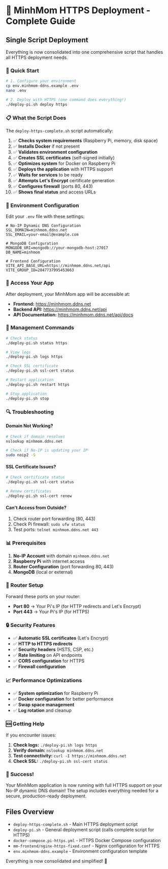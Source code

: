 # 🚀 MinhMom HTTPS Deployment - Complete Guide

## **Single Script Deployment**

Everything is now consolidated into one comprehensive script that handles all HTTPS deployment needs.

### **🚀 Quick Start**

```bash
# 1. Configure your environment
cp env.minhmom-ddns.example .env
nano .env

# 2. Deploy with HTTPS (one command does everything!)
./deploy-pi.sh deploy https
```

### **📋 What the Script Does**

The `deploy-https-complete.sh` script automatically:

1. ✅ **Checks system requirements** (Raspberry Pi, memory, disk space)
2. ✅ **Installs Docker** if not present
3. ✅ **Validates environment configuration**
4. ✅ **Creates SSL certificates** (self-signed initially)
5. ✅ **Optimizes system** for Docker on Raspberry Pi
6. ✅ **Deploys the application** with HTTPS support
7. ✅ **Waits for services** to be ready
8. ✅ **Attempts Let's Encrypt** certificate generation
9. ✅ **Configures firewall** (ports 80, 443)
10. ✅ **Shows final status** and access URLs

### **🔧 Environment Configuration**

Edit your `.env` file with these settings:

```env
# No-IP Dynamic DNS Configuration
SSL_DOMAIN=minhmom.ddns.net
SSL_EMAIL=your-email@example.com

# MongoDB Configuration
MONGODB_URI=mongodb://your-mongodb-host:27017
DB_NAME=minhmom

# Frontend Configuration
VITE_API_BASE_URL=https://minhmom.ddns.net/api
VITE_GROUP_ID=2847737995453663
```

### **📱 Access Your App**

After deployment, your MinhMom app will be accessible at:

- **Frontend:** https://minhmom.ddns.net
- **Backend API:** https://minhmom.ddns.net/api
- **API Documentation:** https://minhmom.ddns.net/api/docs

### **🔧 Management Commands**

```bash
# Check status
./deploy-pi.sh status https

# View logs
./deploy-pi.sh logs https

# Check SSL certificate
./deploy-pi.sh ssl-cert status

# Restart application
./deploy-pi.sh restart https

# Stop application
./deploy-pi.sh stop
```

### **🔍 Troubleshooting**

#### **Domain Not Working?**
```bash
# Check if domain resolves
nslookup minhmom.ddns.net

# Check if No-IP is updating your IP
sudo noip2 -S
```

#### **SSL Certificate Issues?**
```bash
# Check certificate status
./deploy-pi.sh ssl-cert status

# Renew certificates
./deploy-pi.sh ssl-cert renew
```

#### **Can't Access from Outside?**
1. Check router port forwarding (80, 443)
2. Check Pi firewall: `sudo ufw status`
3. Test ports: `telnet minhmom.ddns.net 443`

### **📊 Prerequisites**

1. **No-IP Account** with domain `minhmom.ddns.net`
2. **Raspberry Pi** with internet access
3. **Router Configuration** (port forwarding 80, 443)
4. **MongoDB** (local or external)

### **🎯 Router Setup**

Forward these ports on your router:
- **Port 80** → Your Pi's IP (for HTTP redirects and Let's Encrypt)
- **Port 443** → Your Pi's IP (for HTTPS)

### **🔒 Security Features**

- ✅ **Automatic SSL certificates** (Let's Encrypt)
- ✅ **HTTP to HTTPS redirects**
- ✅ **Security headers** (HSTS, CSP, etc.)
- ✅ **Rate limiting** on API endpoints
- ✅ **CORS configuration** for HTTPS
- ✅ **Firewall configuration**

### **📈 Performance Optimizations**

- ✅ **System optimization** for Raspberry Pi
- ✅ **Docker configuration** for better performance
- ✅ **Swap space management**
- ✅ **Log rotation** and cleanup

### **🆘 Getting Help**

If you encounter issues:

1. **Check logs:** `./deploy-pi.sh logs https`
2. **Verify domain:** `nslookup minhmom.ddns.net`
3. **Test connectivity:** `curl -I https://minhmom.ddns.net`
4. **Check SSL:** `./deploy-pi.sh ssl-cert status`

### **🎉 Success!**

Your MinhMom application is now running with full HTTPS support on your No-IP dynamic DNS domain! The setup includes everything needed for a secure, production-ready deployment.

## **Files Overview**

- `deploy-https-complete.sh` - Main HTTPS deployment script
- `deploy-pi.sh` - General deployment script (calls complete script for HTTPS)
- `docker-compose.pi-https.yml` - HTTPS Docker Compose configuration
- `mm-frontend/nginx-https-fixed.conf` - Nginx configuration for HTTPS
- `env.minhmom-ddns.example` - Environment configuration template

Everything is now consolidated and simplified! 🚀
